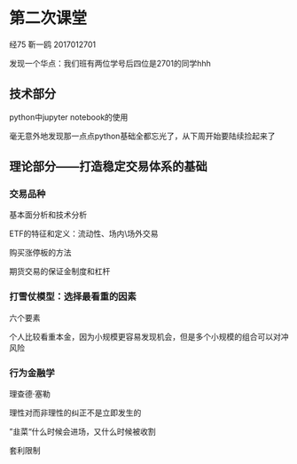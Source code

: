 # 第二次课堂

经75 靳一鸥 2017012701

发现一个华点：我们班有两位学号后四位是2701的同学hhh

## 技术部分

python中jupyter notebook的使用

毫无意外地发现那一点点python基础全都忘光了，从下周开始要陆续捡起来了

## 理论部分——打造稳定交易体系的基础

### 交易品种
基本面分析和技术分析

ETF的特征和定义：流动性、场内\场外交易

购买涨停板的方法

期货交易的保证金制度和杠杆

### 打雪仗模型：选择最看重的因素

六个要素

个人比较看重本金，因为小规模更容易发现机会，但是多个小规模的组合可以对冲风险

### 行为金融学

理查德·塞勒

理性对而非理性的纠正不是立即发生的

”韭菜“什么时候会进场，又什么时候被收割

套利限制



